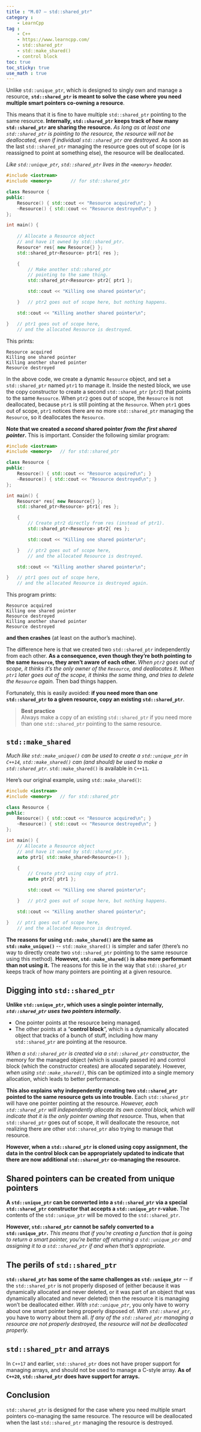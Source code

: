 ```yaml
---
title : "M.07 — std::shared_ptr"
category :
    - LearnCpp
tag : 
    - C++
    - https://www.learncpp.com/
    - std::shared_ptr
    - std::make_shared()
    - control block
toc: true  
toc_sticky: true 
use_math : true
---
```



Unlike `std::unique_ptr`, which is designed to singly own and manage a resource, **`std::shared_ptr` is meant to solve the case where you need multiple smart pointers co-owning a resource**.

This means that it is fine to have multiple `std::shared_ptr` pointing to the same resource. **Internally, `std::shared_ptr` keeps track of how many `std::shared_ptr` are sharing the resource.** *As long as at least one `std::shared_ptr` is pointing to the resource, the resource will not be deallocated, even if individual `std::shared_ptr` are destroyed.* As soon as the last `std::shared_ptr` managing the resource goes out of scope (or is reassigned to point at something else), the resource will be deallocated.

*Like `std::unique_ptr`, `std::shared_ptr` lives in the `<memory>` header.*

```c++
#include <iostream>
#include <memory>       // for std::shared_ptr

class Resource {
public:
    Resource() { std::cout << "Resource acquired\n"; }
    ~Resource() { std::cout << "Resource destroyed\n"; }
};

int main() {
    
    // Allocate a Resource object 
    // and have it owned by std::shared_ptr.
    Resource* res{ new Resource{} };
    std::shared_ptr<Resource> ptr1{ res };

    {
        // Make another std::shared_ptr 
        // pointing to the same thing.
        std::shared_ptr<Resource> ptr2{ ptr1 };

        std::cout << "Killing one shared pointer\n";

    }   // ptr2 goes out of scope here, but nothing happens.

    std::cout << "Killing another shared pointer\n";

}   // ptr1 goes out of scope here, 
    // and the allocated Resource is destroyed.
```

This prints:

```
Resource acquired
Killing one shared pointer
Killing another shared pointer
Resource destroyed
```

In the above code, we create a dynamic `Resource` object, and set a `std::shared_ptr` named `ptr1` to manage it. Inside the nested block, we use the copy constructor to create a second `std::shared_ptr` (`ptr2`) that points to the same `Resource`. When `ptr2` goes out of scope, the `Resource` is not deallocated, because `ptr1` is still pointing at the `Resource`. When `ptr1` goes out of scope, `ptr1` notices there are no more `std::shared_ptr` managing the `Resource`, so it deallocates the `Resource`.

**Note that we created a *second* shared pointer *from the first shared pointer*.** This is important. Consider the following similar program:

```c++
#include <iostream>
#include <memory>   // for std::shared_ptr

class Resource {
public:
    Resource() { std::cout << "Resource acquired\n"; }
    ~Resource() { std::cout << "Resource destroyed\n"; }
};

int main() {
    Resource* res{ new Resource{} };
    std::shared_ptr<Resource> ptr1{ res };

    {
        // Create ptr2 directly from res (instead of ptr1).
        std::shared_ptr<Resource> ptr2{ res };

        std::cout << "Killing one shared pointer\n";

    }   // ptr2 goes out of scope here,
        // and the allocated Resource is destroyed.

    std::cout << "Killing another shared pointer\n";

}   // ptr1 goes out of scope here,
    // and the allocated Resource is destroyed again.
```

This program prints:

```
Resource acquired
Killing one shared pointer
Resource destroyed
Killing another shared pointer
Resource destroyed
```

**and then crashes** (at least on the author’s machine).

The difference here is that we created two `std::shared_ptr` independently from each other. **As a consequence, even though they’re both pointing to the same `Resource`, they aren’t aware of each other.** *When `ptr2` goes out of scope, it thinks it’s the only owner of the `Resource`, and deallocates it. When `ptr1` later goes out of the scope, it thinks the same thing, and tries to delete the `Resource` again.* Then bad things happen.

Fortunately, this is easily avoided: **if you need more than one `std::shared_ptr` to a given resource, copy an existing `std::shared_ptr`**.

>**Best practice**  
Always make a copy of an existing `std::shared_ptr` if you need more than one `std::shared_ptr` pointing to the same resource.


## `std::make_shared`

*Much like `std::make_unique()` can be used to create a `std::unique_ptr` in `C++14`, `std::make_shared()` can (and should) be used to make a `std::shared_ptr`.* `std::make_shared()` is available in `C++11`.

Here’s our original example, using `std::make_shared()`:

```c++
#include <iostream>
#include <memory>   // for std::shared_ptr

class Resource {
public:
    Resource() { std::cout << "Resource acquired\n"; }
    ~Resource() { std::cout << "Resource destroyed\n"; }
};

int main() {
    // Allocate a Resource object 
    // and have it owned by std::shared_ptr.
    auto ptr1{ std::make_shared<Resource>() };

    {
        // Create ptr2 using copy of ptr1.
        auto ptr2{ ptr1 };

        std::cout << "Killing one shared pointer\n";

    }   // ptr2 goes out of scope here, but nothing happens.

    std::cout << "Killing another shared pointer\n";

}   // ptr1 goes out of scope here,
    // and the allocated Resource is destroyed.
```

**The reasons for using `std::make_shared()` are the same as `std::make_unique()`** -- `std::make_shared()` is simpler and safer (there’s no way to directly create two `std::shared_ptr` pointing to the same resource using this method). **However, `std::make_shared()` is also more performant than not using it.** The reasons for this lie in the way that `std::shared_ptr` keeps track of how many pointers are pointing at a given resource.


## Digging into `std::shared_ptr`

**Unlike `std::unique_ptr`, which uses a single pointer internally, *`std::shared_ptr` uses two pointers internally*.** 
- One pointer points at the resource being managed. 
- The other points at a “**control block**”, which is a dynamically allocated object that tracks of a bunch of stuff, including how many `std::shared_ptr` are pointing at the resource.

*When a `std::shared_ptr` is created via a `std::shared_ptr` constructor*, the memory for the managed object (which is usually passed in) and control block (which the constructor creates) are allocated separately. However, *when using `std::make_shared()`*, this can be optimized into a single memory allocation, which leads to better performance.

**This also explains why independently creating two `std::shared_ptr` pointed to the same resource gets us into trouble.** Each `std::shared_ptr` will have one pointer pointing at the resource. *However, each `std::shared_ptr` will independently allocate its own control block, which will indicate that it is the only pointer owning that resource.* Thus, when that `std::shared_ptr` goes out of scope, it will deallocate the resource, not realizing there are other `std::shared_ptr` also trying to manage that resource.

**However, when a `std::shared_ptr` is cloned using copy assignment, the data in the control block can be appropriately updated to indicate that there are now additional `std::shared_ptr` co-managing the resource.**


## Shared pointers can be created from unique pointers

**A `std::unique_ptr` can be converted into a `std::shared_ptr` via a special `std::shared_ptr` constructor that accepts a `std::unique_ptr` r-value.** The contents of the `std::unique_ptr` will be moved to the `std::shared_ptr`.

**However, `std::shared_ptr` cannot be safely converted to a `std::unique_ptr`.** *This means that if you’re creating a function that is going to return a smart pointer, you’re better off returning a `std::unique_ptr` and assigning it to a `std::shared_ptr` if and when that’s appropriate.*


## The perils of `std::shared_ptr`

**`std::shared_ptr` has some of the same challenges as `std::unique_ptr`** -- if the `std::shared_ptr` is not properly disposed of (either because it was dynamically allocated and never deleted, or it was part of an object that was dynamically allocated and never deleted) then the resource it is managing won’t be deallocated either. *With `std::unique_ptr`*, you only have to worry about one smart pointer being properly disposed of. *With `std::shared_ptr`*, you have to worry about them all. *If any of the `std::shared_ptr` managing a resource are not properly destroyed, the resource will not be deallocated properly.*


## `std::shared_ptr` and arrays

In `C++17` and earlier, `std::shared_ptr` does not have proper support for managing arrays, and should not be used to manage a C-style array. **As of `C++20`, `std::shared_ptr` does have support for arrays.**


## Conclusion

`std::shared_ptr` is designed for the case where you need multiple smart pointers co-managing the same resource. The resource will be deallocated when the last `std::shared_ptr` managing the resource is destroyed.